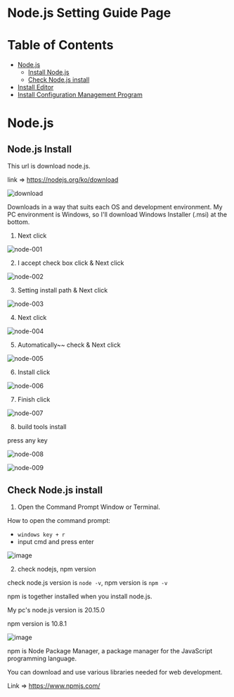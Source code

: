 # Node.js Setting Guide Page

# Table of Contents
- [Node.js](https://github.com/pmirnc-dev/pds-welcome/wiki/Node.js-Setting-Guide#nodejs)
  - [Install Node.js](https://github.com/pmirnc-dev/pds-welcome/wiki/Node.js-Setting-Guide#nodejs-%EC%84%A4%EC%B9%98)
  - [Check Node.js install](https://github.com/pmirnc-dev/pds-welcome/wiki/Node.js-Setting-Guide#nodejs-%EC%84%A4%EC%B9%98-%ED%99%95%EC%9D%B8)
- [Install Editor](https://github.com/pmirnc-dev/pds-welcome/wiki/Node.js-Setting-Guide#%EC%97%90%EB%94%94%ED%84%B0-%EC%84%A4%EC%B9%98)
- [Install Configuration Management Program](https://github.com/pmirnc-dev/pds-welcome/wiki/Node.js-Setting-Guide#%ED%94%84%EB%A1%9C%EC%A0%9D%ED%8A%B8-%EA%B4%80%EB%A6%AC-%ED%94%84%EB%A1%9C%EA%B7%B8%EB%9E%A8-%EC%84%A4%EC%B9%98)

# Node.js

## Node.js Install

This url is download node.js.

link => https://nodejs.org/ko/download

![download](https://github.com/user-attachments/assets/27604f38-3076-4161-bcae-60c3e601c8be)

Downloads in a way that suits each OS and development environment.
My PC environment is Windows, so I'll download Windows Installer (.msi) at the bottom.

1. Next click

![node-001](https://github.com/user-attachments/assets/7bc11fdf-4bda-41ac-ae5f-97a2f742b22e)

2. I accept check box click & Next click

![node-002](https://github.com/user-attachments/assets/d47d8120-b9ac-41fb-9f30-bc40e6694383)

3. Setting install path & Next click

![node-003](https://github.com/user-attachments/assets/5d646a15-bd11-479e-a94b-1848d02aa071)

4. Next click

![node-004](https://github.com/user-attachments/assets/9cd25254-673b-4fa1-8658-96b32261c0ba)

5. Automatically~~ check & Next click

![node-005](https://github.com/user-attachments/assets/d29f058d-4a75-4ef3-8b60-8e7f6a694dd2)

6. Install click

![node-006](https://github.com/user-attachments/assets/a5b2e3fb-784b-495e-82d2-086de7e8fca0)

7. Finish click

![node-007](https://github.com/user-attachments/assets/8671a47b-d552-4d2f-8f5e-a4cbc107876c)

8. build tools install

press any key

![node-008](https://github.com/user-attachments/assets/cff52b15-5f03-48b7-a884-3cc2493909d5)

![node-009](https://github.com/user-attachments/assets/1ac9a3e8-c5b1-4997-88dd-c2957e0693e5)

## Check Node.js install

1. Open the Command Prompt Window or Terminal.

How to open the command prompt: 
* `windows key + r`
* input cmd and press enter

![image](https://github.com/user-attachments/assets/fe159fa0-bf7b-4235-884f-f3b39fe4a68d)

2. check nodejs, npm version

check node.js version is `node -v`, npm version is `npm -v` 

npm is together installed when you install node.js.

My pc's node.js version is 20.15.0

npm version is 10.8.1

![image](https://github.com/user-attachments/assets/978ec6a4-4304-4444-ab49-162aa293c6cf)

npm is Node Package Manager, a package manager for the JavaScript programming language.

You can download and use various libraries needed for web development.

Link => https://www.npmjs.com/

